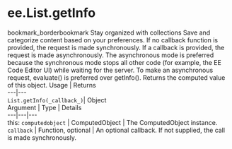  
#  ee.List.getInfo
bookmark_borderbookmark Stay organized with collections  Save and categorize content based on your preferences.
If no callback function is provided, the request is made synchronously. If a callback is provided, the request is made asynchronously.
The asynchronous mode is preferred because the synchronous mode stops all other code (for example, the EE Code Editor UI) while waiting for the server. To make an asynchronous request, evaluate() is preferred over getInfo().
Returns the computed value of this object.
Usage | Returns  
---|---  
`List.getInfo(_callback_)`|  Object  
Argument | Type | Details  
---|---|---  
this: `computedobject` | ComputedObject | The ComputedObject instance.  
`callback` | Function, optional | An optional callback. If not supplied, the call is made synchronously.  
